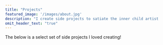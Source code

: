 ```yaml
---
title: "Projects"
featured_image: '/images/about.jpg'
description: "I create side projects to satiate the inner child artist in me and also to create something useful for the community"
omit_header_text: "true"
---
```


The below is a select set of side projects I loved creating!